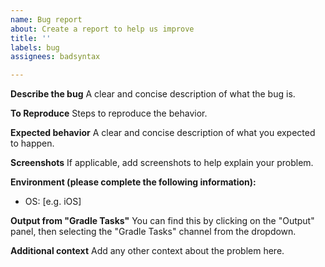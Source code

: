 ```yaml
---
name: Bug report
about: Create a report to help us improve
title: ''
labels: bug
assignees: badsyntax

---
```


**Describe the bug**
A clear and concise description of what the bug is.

**To Reproduce**
Steps to reproduce the behavior.

**Expected behavior**
A clear and concise description of what you expected to happen.

**Screenshots**
If applicable, add screenshots to help explain your problem.

**Environment (please complete the following information):**
 - OS: [e.g. iOS]

**Output from "Gradle Tasks"**
You can find this by clicking on the "Output" panel, then selecting the "Gradle Tasks" channel from the dropdown.

**Additional context**
Add any other context about the problem here.
